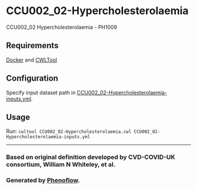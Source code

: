 # CCU002_02-Hypercholesterolaemia

CCU002_02 Hypercholesterolaemia - PH1009

## Requirements

[Docker](https://docs.docker.com/install/) and [CWLTool](https://github.com/common-workflow-language/cwltool#install)

## Configuration

Specify input dataset path in [CCU002_02-Hypercholesterolaemia-inputs.yml](CCU002_02-Hypercholesterolaemia-inputs.yml).

## Usage

Run: `cwltool CCU002_02-Hypercholesterolaemia.cwl CCU002_02-Hypercholesterolaemia-inputs.yml`

***

### Based on original definition developed by CVD-COVID-UK consortium, William N Whiteley, et al.
### Generated by [Phenoflow](https://kclhi.org/phenoflow).
